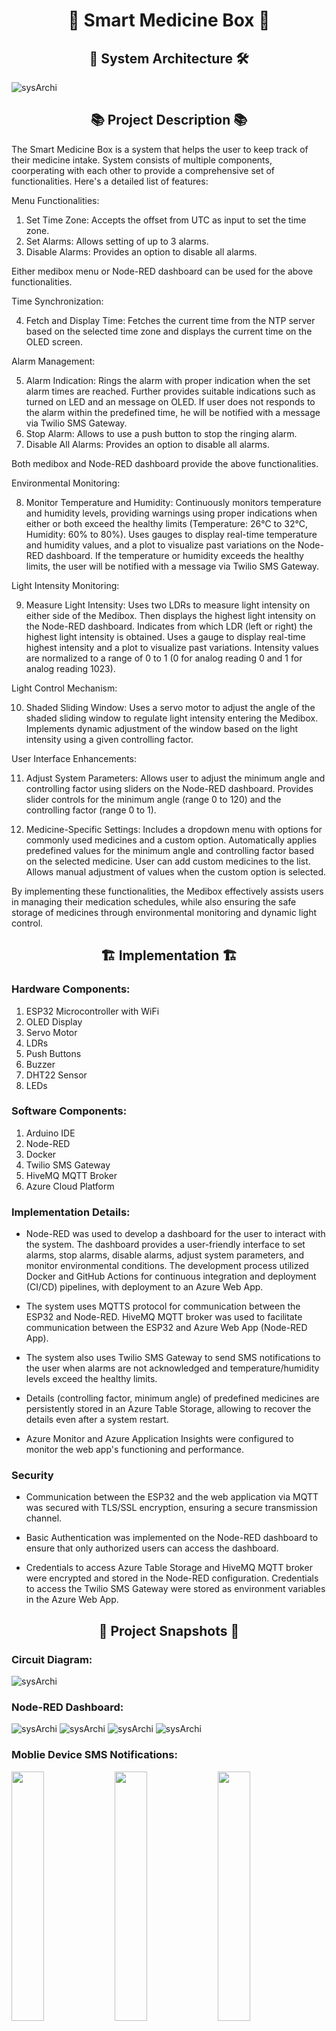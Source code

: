 <h1 align="center">💊 Smart Medicine Box 💊</h1>

<h2 align="center">🏢 System Architecture 🛠️</h2>


![sysArchi](images/System_Architecture.jpg)

<h2 align="center">📚 Project Description 📚</h2>

The Smart Medicine Box is a system that helps the user to keep track of their medicine intake. System consists of multiple components, coorperating with each other to provide a comprehensive set of functionalities. Here's a detailed list of features:

Menu Functionalities:

1) Set Time Zone:
    Accepts the offset from UTC as input to set the time zone.
2) Set Alarms:
    Allows setting of up to 3 alarms.
3) Disable Alarms:
    Provides an option to disable all alarms.

Either medibox menu or Node-RED dashboard can be used for the above functionalities.

Time Synchronization:

4) Fetch and Display Time:
    Fetches the current time from the NTP server based on the selected time zone and displays the current time on the OLED screen.

Alarm Management:

5) Alarm Indication:
    Rings the alarm with proper indication when the set alarm times are reached. Further provides suitable indications such as turned on LED and an message on OLED. If user does not responds to the alarm within the predefined time, he will be notified with a message via Twilio SMS Gateway.
6) Stop Alarm:
    Allows to use a push button to stop the ringing alarm.
7) Disable All Alarms:
    Provides an option to disable all alarms.

Both medibox and Node-RED dashboard provide the above functionalities.

Environmental Monitoring:

8) Monitor Temperature and Humidity:
    Continuously monitors temperature and humidity levels, providing warnings using proper indications when either or both exceed the healthy limits (Temperature: 26°C to 32°C, Humidity: 60% to 80%). Uses gauges to display real-time temperature and humidity values, and a plot to visualize past variations on the Node-RED dashboard. If the temperature or humidity exceeds the healthy limits, the user will be notified with a message via Twilio SMS Gateway.

Light Intensity Monitoring:

9) Measure Light Intensity:
    Uses two LDRs to measure light intensity on either side of the Medibox. Then displays the highest light intensity on the Node-RED dashboard. Indicates from which LDR (left or right) the highest light intensity is obtained. Uses a gauge to display real-time highest intensity and a plot to visualize past variations. Intensity values are normalized to a range of 0 to 1 (0 for analog reading 0 and 1 for analog reading 1023).

Light Control Mechanism:

10) Shaded Sliding Window:
    Uses a servo motor to adjust the angle of the shaded sliding window to regulate light intensity entering the Medibox. Implements dynamic adjustment of the window based on the light intensity using a given controlling factor.

User Interface Enhancements:

11) Adjust System Parameters:
    Allows user to adjust the minimum angle and controlling factor using sliders on the Node-RED dashboard. Provides slider controls for the minimum angle (range 0 to 120) and the controlling factor (range 0 to 1).

12) Medicine-Specific Settings:
    Includes a dropdown menu with options for commonly used medicines and a custom option. Automatically applies predefined values for the minimum angle and controlling factor based on the selected medicine. User can add custom medicines to the list. Allows manual adjustment of values when the custom option is selected.

By implementing these functionalities, the Medibox effectively assists users in managing their medication schedules, while also ensuring the safe storage of medicines through environmental monitoring and dynamic light control.

<h2 align="center"> 🏗️ Implementation 🏗️ </h2>

### Hardware Components:
1) ESP32 Microcontroller with WiFi
2) OLED Display
3) Servo Motor
4) LDRs
5) Push Buttons
6) Buzzer
7) DHT22 Sensor
8) LEDs

### Software Components:
1) Arduino IDE
2) Node-RED
3) Docker
4) Twilio SMS Gateway
5) HiveMQ MQTT Broker
6) Azure Cloud Platform

### Implementation Details:

* Node-RED was used to develop a dashboard for the user to interact with the system. The dashboard provides a user-friendly interface to set alarms, stop alarms, disable alarms, adjust system parameters, and monitor environmental conditions. The development process utilized Docker and GitHub Actions for continuous integration and deployment (CI/CD) pipelines, with deployment to an Azure Web App.

* The system uses MQTTS protocol for communication between the ESP32 and Node-RED. HiveMQ MQTT broker was used to facilitate communication between the ESP32 and Azure Web App (Node-RED App).

* The system also uses Twilio SMS Gateway to send SMS notifications to the user when alarms are not acknowledged and temperature/humidity levels exceed the healthy limits.

* Details (controlling factor, minimum angle) of predefined medicines are persistently stored in an Azure Table Storage, allowing to recover the details even after a system restart.

* Azure Monitor and Azure Application Insights were configured to monitor the web app's functioning and performance.

### Security

* Communication between the ESP32 and the web application via MQTT was secured with TLS/SSL encryption, ensuring a secure transmission channel.

* Basic Authentication was implemented on the Node-RED dashboard to ensure that only authorized users can access the dashboard.

* Credentials to access Azure Table Storage and HiveMQ MQTT broker were encrypted and stored in the Node-RED configuration. Credentials to access the Twilio SMS Gateway were stored as environment variables in the Azure Web App.

<h2 align="center"> 📸 Project Snapshots 📸 </h2>

### Circuit Diagram:

![sysArchi](images/CircuitDiagram.png)

### Node-RED Dashboard:

![sysArchi](images/AlarmRingingTurnOff.png)
![sysArchi](images/NewMedicineWithPredefinedMotorAngle.png)
![sysArchi](images/SelectASavedMedicine.png)
![sysArchi](images/SetCustomMotorAngles.png)

### Moblie Device SMS Notifications:

<p float="left">
  <img src="images/alarmNotification.jpg" width="32%" />
  <img src="images/temperatureNotification.jpg" width="32%" /> 
  <img src="images/humidityNotification.jpg" width="32%" />
</p>


Refer `dev` branch for deployment guidelines.
